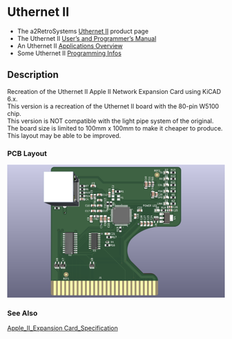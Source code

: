 # Uthernet II

* The a2RetroSystems [Uthernet II](http://a2retrosystems.com/products.htm) product page
* The Uthernet II [User’s and Programmer’s Manual](http://dserver.macgui.com/Uthernet%20II%20manual%20draft.pdf)
* An Uthernet II [Applications Overview](http://www.a2retrosystems.com/downloads.htm)
* Some Uthernet II [Programming Infos](https://github.com/a2retrosystems/uthernet2/wiki)

## Description
Recreation of the Uthernet II Apple II Network Expansion Card using KiCAD 6.x.<br />
This version is a recreation of the Uthernet II board with the 80-pin W5100 chip.  
This version is NOT compatible with the light pipe system of the original.<br />
The board size is limited to 100mm x 100mm to make it cheaper to produce.<br />
This layout may be able to be improved. 

### PCB Layout
![Uthernet Board Image](Apple2Uthernet.png "Apple II Network Expansion Card")

### See Also
[Apple_II_Expansion Card_Specification](https://github.com/ayourk/Apple2Proto/raw/master/Apple_II_ExpansionCard_Spec.txt)
